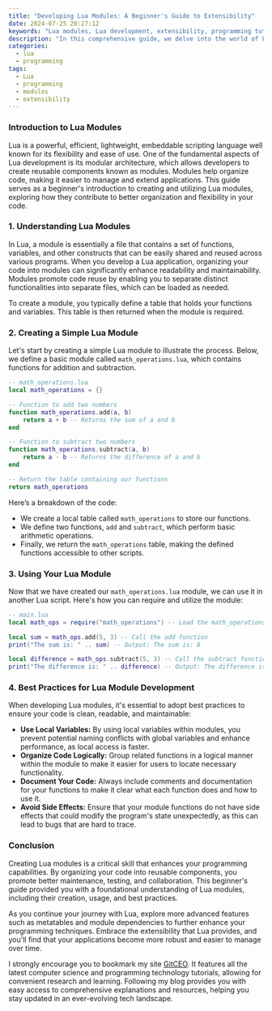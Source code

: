 ```yaml
---
title: "Developing Lua Modules: A Beginner's Guide to Extensibility"
date: 2024-07-25 20:27:12
keywords: "Lua modules, Lua development, extensibility, programming tutorial, beginner's guide"
description: "In this comprehensive guide, we delve into the world of Lua module development, providing beginner-friendly instructions on how to create and manage modules in Lua. Learn the importance of extensibility in programming and how Lua's features facilitate modular development. This article covers the structure of Lua modules, step-by-step examples, and best practices, making it an essential resource for anyone looking to enhance their programming skills in Lua. Whether you are a novice or seeking to refine your skills, this guide offers valuable insights into making your Lua applications more organized and efficient."
categories:
  - lua
  - programming
tags:
  - Lua
  - programming
  - modules
  - extensibility
---
```


### Introduction to Lua Modules

Lua is a powerful, efficient, lightweight, embeddable scripting language well known for its flexibility and ease of use. One of the fundamental aspects of Lua development is its modular architecture, which allows developers to create reusable components known as modules. Modules help organize code, making it easier to manage and extend applications. This guide serves as a beginner's introduction to creating and utilizing Lua modules, exploring how they contribute to better organization and flexibility in your code.

<!-- more -->

### 1. Understanding Lua Modules

In Lua, a module is essentially a file that contains a set of functions, variables, and other constructs that can be easily shared and reused across various programs. When you develop a Lua application, organizing your code into modules can significantly enhance readability and maintainability. Modules promote code reuse by enabling you to separate distinct functionalities into separate files, which can be loaded as needed.

To create a module, you typically define a table that holds your functions and variables. This table is then returned when the module is required.

### 2. Creating a Simple Lua Module

Let's start by creating a simple Lua module to illustrate the process. Below, we define a basic module called `math_operations.lua`, which contains functions for addition and subtraction.

```lua
-- math_operations.lua
local math_operations = {}

-- Function to add two numbers
function math_operations.add(a, b)
    return a + b -- Returns the sum of a and b
end

-- Function to subtract two numbers
function math_operations.subtract(a, b)
    return a - b -- Returns the difference of a and b
end

-- Return the table containing our functions
return math_operations
```

Here’s a breakdown of the code:
- We create a local table called `math_operations` to store our functions.
- We define two functions, `add` and `subtract`, which perform basic arithmetic operations.
- Finally, we return the `math_operations` table, making the defined functions accessible to other scripts.

### 3. Using Your Lua Module

Now that we have created our `math_operations.lua` module, we can use it in another Lua script. Here's how you can require and utilize the module:

```lua
-- main.lua
local math_ops = require("math_operations") -- Load the math_operations module

local sum = math_ops.add(5, 3) -- Call the add function
print("The sum is: " .. sum) -- Output: The sum is: 8

local difference = math_ops.subtract(5, 3) -- Call the subtract function
print("The difference is: " .. difference) -- Output: The difference is: 2
```

### 4. Best Practices for Lua Module Development

When developing Lua modules, it's essential to adopt best practices to ensure your code is clean, readable, and maintainable:

- **Use Local Variables:** By using local variables within modules, you prevent potential naming conflicts with global variables and enhance performance, as local access is faster.
- **Organize Code Logically:** Group related functions in a logical manner within the module to make it easier for users to locate necessary functionality.
- **Document Your Code:** Always include comments and documentation for your functions to make it clear what each function does and how to use it.
- **Avoid Side Effects:** Ensure that your module functions do not have side effects that could modify the program's state unexpectedly, as this can lead to bugs that are hard to trace.

### Conclusion

Creating Lua modules is a critical skill that enhances your programming capabilities. By organizing your code into reusable components, you promote better maintenance, testing, and collaboration. This beginner's guide provided you with a foundational understanding of Lua modules, including their creation, usage, and best practices. 

As you continue your journey with Lua, explore more advanced features such as metatables and module dependencies to further enhance your programming techniques. Embrace the extensibility that Lua provides, and you'll find that your applications become more robust and easier to manage over time.

I strongly encourage you to bookmark my site [GitCEO](https://gitceo.com). It features all the latest computer science and programming technology tutorials, allowing for convenient research and learning. Following my blog provides you with easy access to comprehensive explanations and resources, helping you stay updated in an ever-evolving tech landscape.